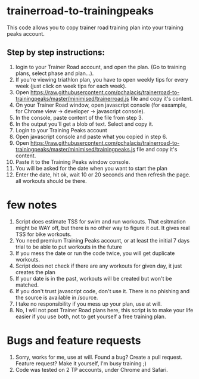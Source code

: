 # trainerroad-to-trainingpeaks
This code allows you to copy trainer road training plan into your training peaks account.

## Step by step instructions:
1. login to your Trainer Road account, and open the plan. (Go to training plans, select phase and plan...). 
2. If you're viewing triathlon plan, you have to open weekly tips for every week (just click on week tips for each week).
3. Open https://raw.githubusercontent.com/pchalacis/trainerroad-to-trainingpeaks/master/minimised/trainerroad.js file and copy it's content. 
4. On your Trainer Road window, open javascript console (for eaxample, for Chrome view -> developer -> javascript console).
5. In the console, paste content of the file from step 3.
6. In the output you'll get a blob of text. Select and copy it. 
7. Login to your Training Peaks account
8. Open javascript console and paste what you copied in step 6.
9. Open https://raw.githubusercontent.com/pchalacis/trainerroad-to-trainingpeaks/master/minimised/trainingpeaks.js file and copy it's content. 
10. Paste it to the Training Peaks window console.
11. You will be asked for the date  when you want to start the plan
12. Enter the date, hit ok, wait 10 or 20 seconds and then refresh the page. all workouts should be there.


# few notes
1. Script does estimate TSS for swim and run workouts. That esitmation might be WAY off, but there is no other way to figure it out. It gives real TSS for bike workouts.
2. You need premium Training Peaks account, or at least the initial 7 days trial to be able to put workouts in the future
3. If you mess the date or run the code twice, you will get duplicate workouts.
4. Script does not check if there are any workouts for given day, it just creates the plan
5. If your date is in the past, workouts will be created but won't be matched.
6. If you don't trust javascript code, don't use it. There is no phishing and the source is available in /source. 
7. I take no responsibility if you mess up your plan, use at will.
8. No, I will not post Trainer Road plans here, this script is to make your life easier if you use both, not to get yourself a free training plan.

# Bugs and feature requests
1. Sorry, works for me, use at will. Found a bug? Create a pull request. Feature request? Make it yourself, I'm busy training ;)
2. Code was tested on 2 TP accounts, under Chrome and Safari.
